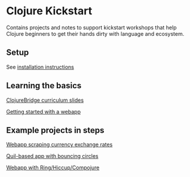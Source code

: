 # Clojure Kickstart

Contains projects and notes to support kickstart workshops that help
Clojure beginners to get their hands dirty with language and ecosystem.

## Setup

See [installation instructions](installation.md)

## Learning the basics

[ClojureBridge curriculum slides](http://clojurebridge.github.io/curriculum/)

[Getting started with a webapp](kickstart.md)

## Example projects in steps

[Webapp scraping currency exchange rates](moneycalc)

[Quil-based app with bouncing circles](my-sketch)

[Webapp with Ring/Hiccup/Compojure](helloweb)

